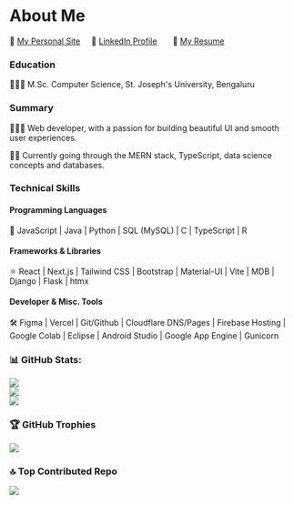 # About Me

🌺 [My Personal Site](https://adelicia-js.com/) &nbsp; &nbsp;
💼 [LinkedIn Profile](https://www.linkedin.com/in/adelicia) &nbsp; &nbsp; &nbsp;
📄 [My Resume](https://adelicia-js.com/ady-resume.pdf) &nbsp; &nbsp; &nbsp;

### Education

👩🏽‍🎓 M.Sc. Computer Science, St. Joseph's University, Bengaluru

### Summary

👩🏽‍💻 Web developer, with a passion for building beautiful UI and smooth user experiences. 

✍🏽 Currently going through the MERN stack, TypeScript, data science concepts and databases.  

### Technical Skills

#### Programming Languages

🔡 JavaScript | Java | Python | SQL (MySQL) | C | TypeScript | R

#### Frameworks & Libraries

⚛️ React | Next.js | Tailwind CSS | Bootstrap | Material-UI | Vite | MDB | Django | Flask | htmx

#### Developer & Misc. Tools

🛠️ Figma | Vercel | Git/Github | Cloudflare DNS/Pages | Firebase Hosting | Google Colab | Eclipse | Android Studio | Google App Engine | Gunicorn


### 📊 GitHub Stats:
![](https://github-readme-stats.vercel.app/api?username=adelicia-js&theme=tokyonight&hide_border=false&include_all_commits=false&count_private=false)<br/>
![](https://github-readme-streak-stats.herokuapp.com/?user=adelicia-js&theme=tokyonight&hide_border=false)<br/>
![](https://github-readme-stats.vercel.app/api/top-langs/?username=adelicia-js&theme=tokyonight&hide_border=false&include_all_commits=false&count_private=false&layout=compact)

### 🏆 GitHub Trophies
![](https://github-profile-trophy.vercel.app/?username=adelicia-js&theme=tokyonight&no-frame=false&no-bg=true&margin-w=4)

### 🔝 Top Contributed Repo
![](https://github-contributor-stats.vercel.app/api?username=adelicia-js&limit=5&theme=tokyonight&combine_all_yearly_contributions=true)

<!-- Proudly created with GPRM ( https://gprm.itsvg.in ) -->

<!-- Proudly created with GPRM ( https://gprm.itsvg.in ) -->
